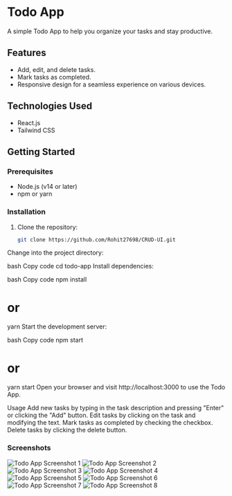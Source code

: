 # Todo App

A simple Todo App to help you organize your tasks and stay productive.

## Features

- Add, edit, and delete tasks.
- Mark tasks as completed.
- Responsive design for a seamless experience on various devices.

## Technologies Used

- React.js
- Tailwind CSS

## Getting Started

### Prerequisites

- Node.js (v14 or later)
- npm or yarn

### Installation

1. Clone the repository:

   ```bash
   git clone https://github.com/Rohit27698/CRUD-UI.git
Change into the project directory:

bash
Copy code
cd todo-app
Install dependencies:

bash
Copy code
npm install
# or
yarn
Start the development server:

bash
Copy code
npm start
# or
yarn start
Open your browser and visit http://localhost:3000 to use the Todo App.

Usage
Add new tasks by typing in the task description and pressing "Enter" or clicking the "Add" button.
Edit tasks by clicking on the task and modifying the text.
Mark tasks as completed by checking the checkbox.
Delete tasks by clicking the delete button.
  
### Screenshots

![Todo App Screenshot 1](./image/1.png)
![Todo App Screenshot 2](./image/2.png)
![Todo App Screenshot 3](./image/3.png)
![Todo App Screenshot 4](./image/4.png)
![Todo App Screenshot 5](./image/5.png)
![Todo App Screenshot 6](./image/6.png)
![Todo App Screenshot 7](./image/7.png)
![Todo App Screenshot 8](./image/8.png)


